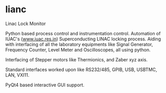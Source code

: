 # lianc
Linac Lock Monitor

Python based process control and instrumentation control.
Automation of IUAC's (www.iuac.res.in) Superconducting LINAC locking process. Aiding with interfacing of all the laboratory equipments like Signal Generator, Frequency Counter, Level Meter and Oscilloscopes, all using python.

Interfacing of Stepper motors like Thermionics, and Zaber xyz axis.

Standard interfaces worked upon like RS232/485, GPIB, USB, USBTMC, LAN, VXI11.

PyQt4 based interactive GUI support.
